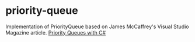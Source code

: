 # priority-queue
Implementation of PriorityQueue based on James McCaffrey's Visual Studio Magazine article.
[Priority Queues with C#](https://visualstudiomagazine.com/Articles/2012/11/01/Priority-Queues-with-C.aspx?Page=1)